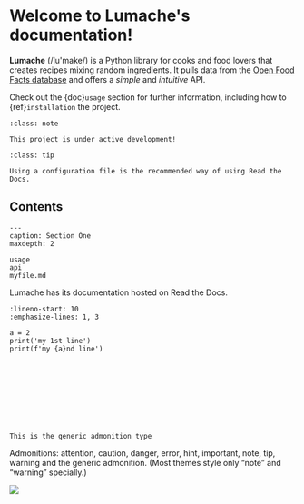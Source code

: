 # Welcome to Lumache's documentation!

**Lumache** (/lu'make/) is a Python library for cooks and food lovers
that creates recipes mixing random ingredients.
It pulls data from the [Open Food Facts database](https://world.openfoodfacts.org/)
and offers a *simple* and *intuitive* API.

Check out the {doc}`usage` section for further information, including
how to {ref}`installation` the project.

```{admonition} Here's my title
:class: note

This project is under active development!
```

```{admonition} Tip 123
:class: tip

Using a configuration file is the recommended way of using Read the Docs.
```

## Contents

```{toctree}
---
caption: Section One
maxdepth: 2
---
usage
api
myfile.md
```

Lumache has its documentation hosted on Read the Docs.

```{code-block} python
:lineno-start: 10
:emphasize-lines: 1, 3

a = 2
print('my 1st line')
print(f'my {a}nd line')
```

```{attention} Sample attention
```

```{caution} Sample caution
```

```{danger} Sample danger
```

```{error} Sample error
```

```{hint} Sample hint
```

```{important} Sample important
```

```{note} Notes require **no** arguments, so content can start here.
```

```{tip} Sample tip
```

```{warning} Sample warning
```

```{admonition} Custom admonition
This is the generic admonition type
```

Admonitions: attention, caution, danger, error, hint, important, note, tip, warning and the generic admonition. (Most themes style only “note” and “warning” specially.)

![](https://miro.medium.com/max/742/1*fmVKSXsMpNehBn-dVovFdg.png)